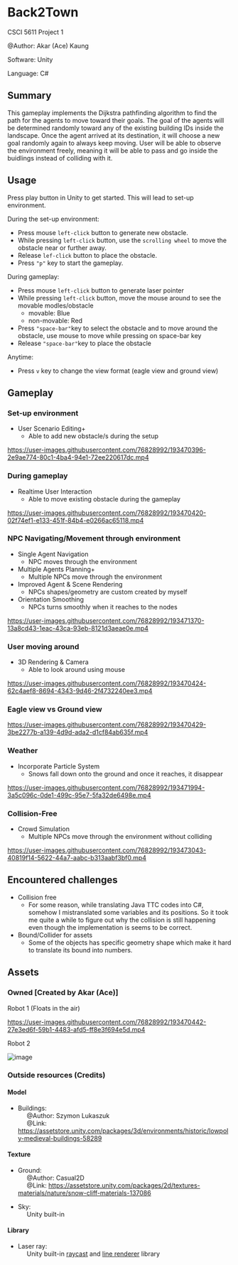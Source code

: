 # Back2Town

CSCI 5611 Project 1

@Author: Akar (Ace) Kaung

Software: Unity

Language: C#

## Summary
This gameplay implements the Dijkstra pathfinding algorithm to find the path for the agents to move toward their goals. 
The goal of the agents will be determined randomly toward any of the existing building IDs inside the landscape.
Once the agent arrived at its destination, it will choose a new goal randomly again to always keep moving.
User will be able to observe the environment freely, meaning it will be able to pass and go inside the buidlings instead of colliding with it.

## Usage

Press play button in Unity to get started. This will lead to set-up environment. <br>

During the set-up environment:
  - Press mouse `left-click` button to generate new obstacle.
  - While pressing `left-click` button, use the `scrolling wheel` to move the obstacle near or further away.
  - Release `lef-click` button to place the obstacle.
  - Press `"p"` key to start the gameplay.

During gameplay:
  - Press mouse `left-click` button to generate laser pointer
  - While pressing `left-click` button, move the mouse around to see the movable modles/obstacle 
    - movable: Blue
    - non-movable: Red
  - Press `"space-bar"`key to select the obstacle and to move around the obstacle, use mouse to move while pressing on space-bar key
  - Release `"space-bar"`key to place the obstacle

Anytime:
  - Press `v` key to change the view format (eagle view and ground view) 

## Gameplay

### Set-up environment
- User Scenario Editing+ 
  - Able to add new obstacle/s during the setup

https://user-images.githubusercontent.com/76828992/193470396-2e9ae774-80c1-4ba4-94e1-72ee220617dc.mp4

### During gameplay
- Realtime User Interaction
  - Able to move existing obstacle during the gameplay

https://user-images.githubusercontent.com/76828992/193470420-02f74ef1-e133-451f-84b4-e0266ac65118.mp4

### NPC Navigating/Movement through environment
- Single Agent Navigation
  - NPC moves through the environment
- Multiple Agents Planning+
  - Multiple NPCs move through the environment
- Improved Agent & Scene Rendering
  - NPCs shapes/geometry are custom created by myself
- Orientation Smoothing
  - NPCs turns smoothly when it reaches to the nodes

https://user-images.githubusercontent.com/76828992/193471370-13a8cd43-1eac-43ca-93eb-8121d3aeae0e.mp4

### User moving around
- 3D Rendering & Camera 
  - Able to look around using mouse

https://user-images.githubusercontent.com/76828992/193470424-62c4aef8-8694-4343-9d46-2f4732240ee3.mp4

### Eagle view vs Ground view

https://user-images.githubusercontent.com/76828992/193470429-3be2277b-a139-4d9d-ada2-d1cf84ab635f.mp4

### Weather
- Incorporate Particle System
  - Snows fall down onto the ground and once it reaches, it disappear

https://user-images.githubusercontent.com/76828992/193471994-3a5c096c-0de1-499c-95e7-5fa32de6498e.mp4

### Collision-Free
- Crowd Simulation
  - Multiple NPCs move through the environment without colliding

https://user-images.githubusercontent.com/76828992/193473043-40819f14-5622-44a7-aabc-b313aabf3bf0.mp4

## Encountered challenges
- Collision free
  - For some reason, while translating Java TTC codes into C#, somehow I mistranslated some variables and its positions. So it took me quite a while to figure out why the collision is still happening even though the implementation is seems to be correct.
- Bound/Collider for assets
  - Some of the objects has specific geometry shape which make it hard to translate its bound into numbers.

## Assets
### Owned \[Created by Akar (Ace)]
Robot 1 (Floats in the air)

https://user-images.githubusercontent.com/76828992/193470442-27e3ed6f-59b1-4483-afd5-ff8e3f694e5d.mp4

Robot 2 

![image](https://media.github.umn.edu/user/17933/files/d8332845-7ac1-4df1-8d1c-7535943f126f)

### Outside resources (Credits)
#### Model
- Buildings: <br>
&nbsp;&nbsp;&nbsp;&nbsp;&nbsp;@Author: Szymon Lukaszuk<br>
&nbsp;&nbsp;&nbsp;&nbsp;&nbsp;@Link: https://assetstore.unity.com/packages/3d/environments/historic/lowpoly-medieval-buildings-58289

#### Texture
- Ground: <br>
&nbsp;&nbsp;&nbsp;&nbsp;&nbsp;@Author: Casual2D<br>
&nbsp;&nbsp;&nbsp;&nbsp;&nbsp;@Link: https://assetstore.unity.com/packages/2d/textures-materials/nature/snow-cliff-materials-137086

- Sky: <br>
&nbsp;&nbsp;&nbsp;&nbsp;&nbsp;Unity built-in

#### Library
- Laser ray: <br>
&nbsp;&nbsp;&nbsp;&nbsp;&nbsp;Unity built-in [raycast](https://docs.unity3d.com/ScriptReference/Physics.Raycast.html) and [line renderer](https://docs.unity3d.com/Manual/class-LineRenderer.html) library
